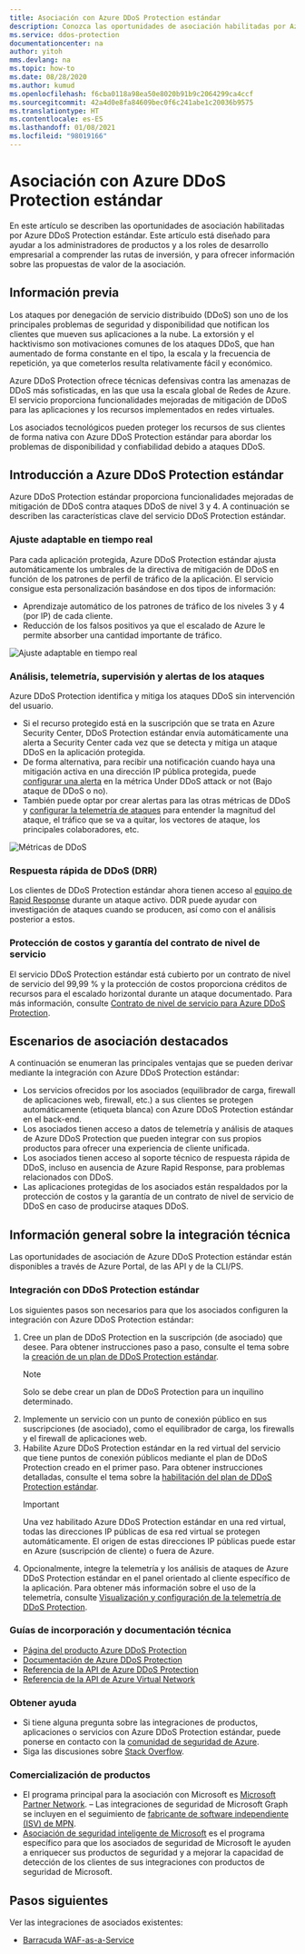 ```yaml
---
title: Asociación con Azure DDoS Protection estándar
description: Conozca las oportunidades de asociación habilitadas por Azure DDoS Protection estándar.
ms.service: ddos-protection
documentationcenter: na
author: yitoh
mms.devlang: na
ms.topic: how-to
ms.date: 08/28/2020
ms.author: kumud
ms.openlocfilehash: f6cba0118a98ea50e8020b91b9c2064299ca4ccf
ms.sourcegitcommit: 42a4d0e8fa84609bec0f6c241abe1c20036b9575
ms.translationtype: HT
ms.contentlocale: es-ES
ms.lasthandoff: 01/08/2021
ms.locfileid: "98019166"
---
```

# <a name="partnering-with-azure-ddos-protection-standard"></a>Asociación con Azure DDoS Protection estándar
En este artículo se describen las oportunidades de asociación habilitadas por Azure DDoS Protection estándar. Este artículo está diseñado para ayudar a los administradores de productos y a los roles de desarrollo empresarial a comprender las rutas de inversión, y para ofrecer información sobre las propuestas de valor de la asociación.

## <a name="background"></a>Información previa
Los ataques por denegación de servicio distribuido (DDoS) son uno de los principales problemas de seguridad y disponibilidad que notifican los clientes que mueven sus aplicaciones a la nube. La extorsión y el hacktivismo son motivaciones comunes de los ataques DDoS, que han aumentado de forma constante en el tipo, la escala y la frecuencia de repetición, ya que cometerlos resulta relativamente fácil y económico.

Azure DDoS Protection ofrece técnicas defensivas contra las amenazas de DDoS más sofisticadas, en las que usa la escala global de Redes de Azure. El servicio proporciona funcionalidades mejoradas de mitigación de DDoS para las aplicaciones y los recursos implementados en redes virtuales.

Los asociados tecnológicos pueden proteger los recursos de sus clientes de forma nativa con Azure DDoS Protection estándar para abordar los problemas de disponibilidad y confiabilidad debido a ataques DDoS.

## <a name="introduction-to-azure-ddos-protection-standard"></a>Introducción a Azure DDoS Protection estándar
Azure DDoS Protection estándar proporciona funcionalidades mejoradas de mitigación de DDoS contra ataques DDoS de nivel 3 y 4. A continuación se describen las características clave del servicio DDoS Protection estándar.

### <a name="adaptive-real-time-tuning"></a>Ajuste adaptable en tiempo real
Para cada aplicación protegida, Azure DDoS Protection estándar ajusta automáticamente los umbrales de la directiva de mitigación de DDoS en función de los patrones de perfil de tráfico de la aplicación. El servicio consigue esta personalización basándose en dos tipos de información:

- Aprendizaje automático de los patrones de tráfico de los niveles 3 y 4 (por IP) de cada cliente.
- Reducción de los falsos positivos ya que el escalado de Azure le permite absorber una cantidad importante de tráfico.

![Ajuste adaptable en tiempo real](./media/ddos-protection-partner-onboarding/real-time-tuning.png)

### <a name="attack-analytics-telemetry-monitoring-and-alerting"></a>Análisis, telemetría, supervisión y alertas de los ataques
Azure DDoS Protection identifica y mitiga los ataques DDoS sin intervención del usuario.

- Si el recurso protegido está en la suscripción que se trata en Azure Security Center, DDoS Protection estándar envía automáticamente una alerta a Security Center cada vez que se detecta y mitiga un ataque DDoS en la aplicación protegida.
- De forma alternativa, para recibir una notificación cuando haya una mitigación activa en una dirección IP pública protegida, puede [configurar una alerta](alerts.md) en la métrica Under DDoS attack or not (Bajo ataque de DDoS o no).
- También puede optar por crear alertas para las otras métricas de DDoS y [configurar la telemetría de ataques](telemetry.md) para entender la magnitud del ataque, el tráfico que se va a quitar, los vectores de ataque, los principales colaboradores, etc.

![Métricas de DDoS](./media/ddos-protection-partner-onboarding/ddos-metrics.png)

### <a name="ddos-rapid-response-drr"></a>Respuesta rápida de DDoS (DRR)
Los clientes de DDoS Protection estándar ahora tienen acceso al [equipo de Rapid Response](ddos-rapid-response.md) durante un ataque activo. DDR puede ayudar con investigación de ataques cuando se producen, así como con el análisis posterior a estos.

### <a name="sla-guarantee-and-cost-protection"></a>Protección de costos y garantía del contrato de nivel de servicio
El servicio DDoS Protection estándar está cubierto por un contrato de nivel de servicio del 99,99 % y la protección de costos proporciona créditos de recursos para el escalado horizontal durante un ataque documentado. Para más información, consulte [Contrato de nivel de servicio para Azure DDoS Protection](https://azure.microsoft.com/support/legal/sla/ddos-protection/v1_0/).

## <a name="featured-partner-scenarios"></a>Escenarios de asociación destacados
A continuación se enumeran las principales ventajas que se pueden derivar mediante la integración con Azure DDoS Protection estándar:

- Los servicios ofrecidos por los asociados (equilibrador de carga, firewall de aplicaciones web, firewall, etc.) a sus clientes se protegen automáticamente (etiqueta blanca) con Azure DDoS Protection estándar en el back-end.
- Los asociados tienen acceso a datos de telemetría y análisis de ataques de Azure DDoS Protection que pueden integrar con sus propios productos para ofrecer una experiencia de cliente unificada.  
- Los asociados tienen acceso al soporte técnico de respuesta rápida de DDoS, incluso en ausencia de Azure Rapid Response, para problemas relacionados con DDoS.
- Las aplicaciones protegidas de los asociados están respaldados por la protección de costos y la garantía de un contrato de nivel de servicio de DDoS en caso de producirse ataques DDoS.

## <a name="technical-integration-overview"></a>Información general sobre la integración técnica
Las oportunidades de asociación de Azure DDoS Protection estándar están disponibles a través de Azure Portal, de las API y de la CLI/PS.

### <a name="integrate-with-ddos-protection-standard"></a>Integración con DDoS Protection estándar
Los siguientes pasos son necesarios para que los asociados configuren la integración con Azure DDoS Protection estándar:
1. Cree un plan de DDoS Protection en la suscripción (de asociado) que desee. Para obtener instrucciones paso a paso, consulte el tema sobre la [creación de un plan de DDoS Protection estándar](manage-ddos-protection.md#create-a-ddos-protection-plan).
   > [!NOTE]
   > Solo se debe crear un plan de DDoS Protection para un inquilino determinado. 
2. Implemente un servicio con un punto de conexión público en sus suscripciones (de asociado), como el equilibrador de carga, los firewalls y el firewall de aplicaciones web. 
3. Habilite Azure DDoS Protection estándar en la red virtual del servicio que tiene puntos de conexión públicos mediante el plan de DDoS Protection creado en el primer paso. Para obtener instrucciones detalladas, consulte el tema sobre la [habilitación del plan de DDoS Protection estándar](manage-ddos-protection.md#enable-ddos-protection-for-an-existing-virtual-network).
   > [!IMPORTANT] 
   > Una vez habilitado Azure DDoS Protection estándar en una red virtual, todas las direcciones IP públicas de esa red virtual se protegen automáticamente. El origen de estas direcciones IP públicas puede estar en Azure (suscripción de cliente) o fuera de Azure. 
4. Opcionalmente, integre la telemetría y los análisis de ataques de Azure DDoS Protection estándar en el panel orientado al cliente específico de la aplicación. Para obtener más información sobre el uso de la telemetría, consulte [Visualización y configuración de la telemetría de DDoS Protection](telemetry.md). 

### <a name="onboarding-guides-and-technical-documentation"></a>Guías de incorporación y documentación técnica

- [Página del producto Azure DDoS Protection](https://azure.microsoft.com/services/ddos-protection/)
- [Documentación de Azure DDoS Protection](ddos-protection-overview.md)
- [Referencia de la API de Azure DDoS Protection](/rest/api/virtualnetwork/ddosprotectionplans)
- [Referencia de la API de Azure Virtual Network](/rest/api/virtualnetwork/virtualnetworks)

### <a name="get-help"></a>Obtener ayuda

- Si tiene alguna pregunta sobre las integraciones de productos, aplicaciones o servicios con Azure DDoS Protection estándar, puede ponerse en contacto con la [comunidad de seguridad de Azure](https://techcommunity.microsoft.com/t5/security-identity/bd-p/Azure-Security).
- Siga las discusiones sobre [Stack Overflow](https://stackoverflow.com/tags/azure-ddos/).

### <a name="get-to-market"></a>Comercialización de productos

- El programa principal para la asociación con Microsoft es [Microsoft Partner Network](https://partner.microsoft.com/). – Las integraciones de seguridad de Microsoft Graph se incluyen en el seguimiento de [fabricante de software independiente (ISV) de MPN](https://partner.microsoft.com/saas-solution-guide).
- [Asociación de seguridad inteligente de Microsoft](https://www.microsoft.com/security/business/intelligent-security-association?rtc=1) es el programa específico para que los asociados de seguridad de Microsoft le ayuden a enriquecer sus productos de seguridad y a mejorar la capacidad de detección de los clientes de sus integraciones con productos de seguridad de Microsoft.

## <a name="next-steps"></a>Pasos siguientes
Ver las integraciones de asociados existentes:

- [Barracuda WAF-as-a-Service](https://www.barracuda.com/waf-as-a-service)
